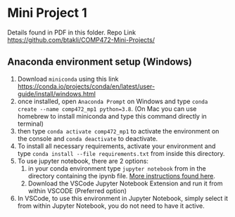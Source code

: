 # Mini Project 1
Details found in PDF in this folder. Repo Link https://github.com/btakli/COMP472-Mini-Projects/

## Anaconda environment setup (Windows)
1. Download `miniconda` using this link https://conda.io/projects/conda/en/latest/user-guide/install/windows.html
2. once installed, open `Anaconda Prompt` on Windows and type `conda create --name comp472_mp1 python=3.8`. (On Mac you can use homebrew to install miniconda and type this command directly in terminal)
3. then type `conda activate comp472_mp1` to activate the environment on the console and `conda deactivate` to deactivate. 
4. To install all necessary requirements, activate your environment and type `conda install --file requirements.txt` from inside this directory.
5. To use jupyter notebook, there are 2 options:
    1. in your conda environment type `jupyter notebook` from in the directory containing the ipynb file. [More instructions found here](https://jupyter-notebook-beginner-guide.readthedocs.io/en/latest/execute.html).
    2. Download the VSCode Jupyter Notebook Extension and run it from within VSCODE (Preferred option)
6. In VSCode, to use this environment in Jupyter Notebook, simply select it from within Jupyter Notebook, you do not need to have it active.
